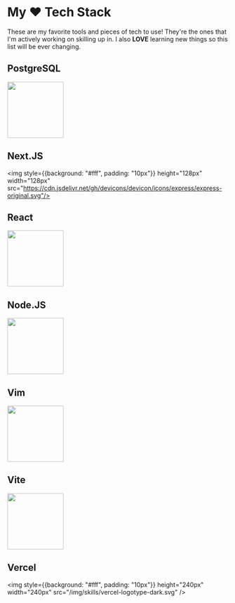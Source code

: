 # My ♥️ Tech Stack

These are my favorite tools and pieces of tech to use! They're the ones that I'm actively working on skilling up in. I also **LOVE** learning new things so this list will be ever changing.

<div style={{display: 'flex', gap: '50px'}}>
<skill>

## PostgreSQL
 <img height="128px" width="128px" src="https://cdn.jsdelivr.net/gh/devicons/devicon/icons/postgresql/postgresql-original.svg" />
</skill>
<skill>

## Next.JS
<img style={{background: "#fff", padding: "10px"}} height="128px" width="128px" src="https://cdn.jsdelivr.net/gh/devicons/devicon/icons/express/express-original.svg"/>
</skill>          
</div>

<div style={{display: 'flex', gap: '50px'}}>
<skill>

## React
<img height="128px" width="128px" src="https://cdn.jsdelivr.net/gh/devicons/devicon/icons/react/react-original.svg" />
</skill>
<skill>

## Node.JS
<img height="128px" width="128px" src="https://cdn.jsdelivr.net/gh/devicons/devicon/icons/nodejs/nodejs-original.svg" />
</skill>
</div>

<div style={{display: 'flex', gap: '50px'}}>
<skill>

## Vim
<img height="128px" width="128px" src="https://cdn.jsdelivr.net/gh/devicons/devicon/icons/vim/vim-original.svg" />
</skill>
<skill>

## Vite
<img height="128px" width="128px" src="/img/skills/viteLogo.svg" />
</skill>
</div>

## Vercel
<img style={{background: "#fff", padding: "10px"}} height="240px" width="240px" src="/img/skills/vercel-logotype-dark.svg" />